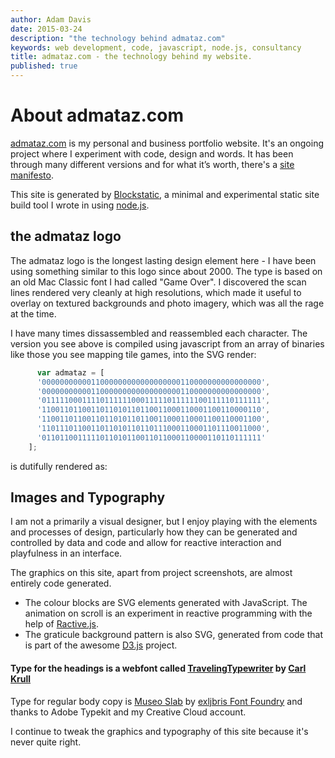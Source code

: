 ```yaml
---
author: Adam Davis  
date: 2015-03-24  
description: "the technology behind admataz.com"
keywords: web development, code, javascript, node.js, consultancy
title: admataz.com - the technology behind my website. 
published: true
---
```


# About admataz.com
[admataz.com](http://admataz.com) is my personal and business portfolio website. It's an ongoing project where I experiment with code, design and words. It has been through many different versions and for what it’s worth, there's a [site manifesto](/articles/site-manifesto). 

This site is generated by [Blockstatic](https://github.com/admataz/blockstatic), a minimal and experimental static site build tool I wrote in using [node.js](http://nodejs.org).

## the admataz logo
The admataz logo is the longest lasting design element here - I have been using something similar to this logo since about 2000. The type is based on an old Mac Classic font I had called "Game Over". I discovered the scan lines rendered very cleanly at high resolutions, which made it useful to overlay on textured backgrounds and photo imagery, which was all the rage at the time. 

I have many times dissassembled and reassembled each character. The version you see above is compiled using javascript from an array of binaries like those you see mapping tile games, into the SVG render: 

```javascript 
      var admataz = [
      '0000000000011000000000000000000110000000000000000',
      '0000000000011000000000000000000110000000000000000',
      '0111110001111011111100011111011111100111110111111',
      '1100110110011011010110110011000110001100110000110',
      '1100110110011011010110110011000110001100110001100',
      '1101110110011011010110110111000110001101110011000',
      '0110110011111011010110011011000110000110110111111'
    ];
``` 

is dutifully rendered as: 

<div class="svg-logo"></div>



## Images and Typography
I am not a primarily a visual designer, but I enjoy playing with the elements and  processes of design, particularly how they can be generated and controlled by data and code and allow for reactive interaction and playfulness in an interface.  

The graphics on this site, apart from project screenshots, are almost entirely code generated.  
 - The colour blocks are SVG elements generated with JavaScript. The animation on scroll is an experiment in reactive programming with the help of [Ractive.js](http://www.ractivejs.org/). 
 - The graticule background pattern is also SVG, generated from code that is part of the awesome [D3.js](http://d3js.org/) project. 

#### Type for the headings is a webfont called [TravelingTypewriter](http://www.dafont.com/carl.d1364) by [Carl Krull](http://www.carlkrull.dk/)

Type for regular body copy is [Museo Slab](https://typekit.com/fonts/museo-slab) by [exljbris Font Foundry](http://www.exljbris.com) and thanks to Adobe Typekit and my Creative Cloud account. 

I continue to tweak the graphics and typography of this site because it's never quite right.  





